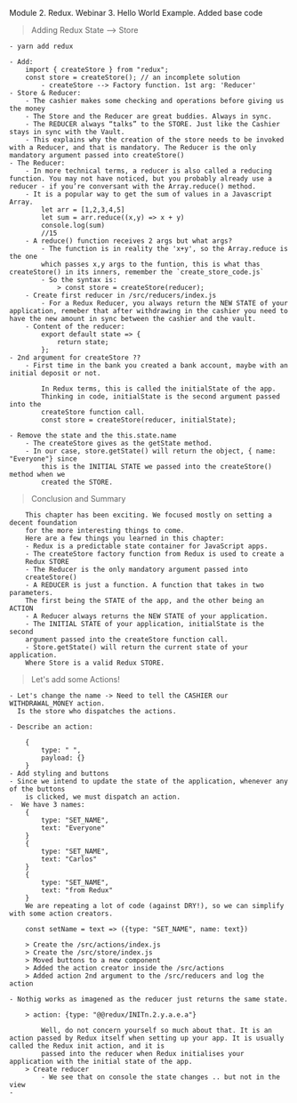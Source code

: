 Module 2. Redux. Webinar 3. Hello World Example. Added base code

> Adding Redux
> State --> Store

    - yarn add redux

    - Add:
        import { createStore } from "redux";
        const store = createStore(); // an incomplete solution
            - createStore --> Factory function. 1st arg: 'Reducer'
    - Store & Reducer:
        - The cashier makes some checking and operations before giving us the money
        - The Store and the Reducer are great buddies. Always in sync.
        - The REDUCER always “talks” to the STORE. Just like the Cashier stays in sync with the Vault.
        - This explains why the creation of the store needs to be invoked with a Reducer, and that is mandatory. The Reducer is the only mandatory argument passed into createStore()
    - The Reducer:
        - In more technical terms, a reducer is also called a reducing function. You may not have noticed, but you probably already use a reducer - if you’re conversant with the Array.reduce() method.
        - It is a popular way to get the sum of values in a Javascript Array.
            let arr = [1,2,3,4,5]
            let sum = arr.reduce((x,y) => x + y)
            console.log(sum)
            //15
        - A reduce() function receives 2 args but what args?
            - The function is in reality the 'x+y', so the Array.reduce is the one
            which passes x,y args to the funtion, this is what thas createStore() in its inners, remember the `create_store_code.js`
            - So the syntax is:
                > const store = createStore(reducer);
        - Create first reducer in /src/reducers/index.js
            - For a Redux Reducer, you always return the NEW STATE of your application, remeber that after withdrawing in the cashier you need to have the new amount in sync between the cashier and the vault.
        - Content of the reducer:
            export default state => {
                return state;
            };
    - 2nd argument for createStore ??
        - First time in the bank you created a bank account, maybe with an initial deposit or not.

            In Redux terms, this is called the initialState of the app.
            Thinking in code, initialState is the second argument passed into the
            createStore function call.
            const store = createStore(reducer, initialState);

    - Remove the state and the this.state.name
        - The createStore gives as the getState method.
        - In our case, store.getState() will return the object, { name: "Everyone"} since
            this is the INITIAL STATE we passed into the createStore() method when we
            created the STORE.

> Conclusion and Summary

        This chapter has been exciting. We focused mostly on setting a decent foundation
        for the more interesting things to come.
        Here are a few things you learned in this chapter:
        - Redux is a predictable state container for JavaScript apps.
        - The createStore factory function from Redux is used to create a
        Redux STORE
        - The Reducer is the only mandatory argument passed into
        createStore()
        - A REDUCER is just a function. A function that takes in two parameters.
        The first being the STATE of the app, and the other being an ACTION
        - A Reducer always returns the NEW STATE of your application.
        - The INITIAL STATE of your application, initialState is the second
        argument passed into the createStore function call.
        - Store.getState() will return the current state of your application.
        Where Store is a valid Redux STORE.

> Let's add some Actions!

    - Let's change the name -> Need to tell the CASHIER our WITHDRAWAL_MONEY action.
      Is the store who dispatches the actions.

    - Describe an action:

        {
            type: " ",
            payload: {}
        }
    - Add styling and buttons
    - Since we intend to update the state of the application, whenever any of the buttons
        is clicked, we must dispatch an action.
    -  We have 3 names:
        {
            type: "SET_NAME",
            text: "Everyone"
        }
        {
            type: "SET_NAME",
            text: "Carlos"
        }
        {
            type: "SET_NAME",
            text: "from Redux"
        }
        We are repeating a lot of code (against DRY!), so we can simplify with some action creators.

        const setName = text => ({type: "SET_NAME", name: text})

        > Create the /src/actions/index.js
        > Create the /src/store/index.js
        > Moved buttons to a new component
        > Added the action creator inside the /src/actions
        > Added action 2nd argument to the /src/reducers and log the action

    - Nothig works as imagened as the reducer just returns the same state.

        > action: {type: "@@redux/INITn.2.y.a.e.a"}

            Well, do not concern yourself so much about that. It is an action passed by Redux itself when setting up your app. It is usually called the Redux init action, and it is
            passed into the reducer when Redux initialises your application with the initial state of the app.
        > Create reducer
            - We see that on console the state changes .. but not in the view
    -
